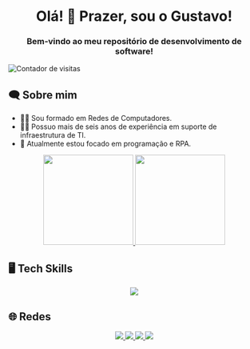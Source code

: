 <h1 align="center">Olá! 👋 Prazer, sou o Gustavo!</h1>
<h3 align="center">Bem-vindo ao meu repositório de desenvolvimento de software!</h3>

<p align="left">
  <img src="https://komarev.com/ghpvc/?username=GustavoLeodoro&color=blue" alt="Contador de visitas"/>
</p>

<h2 align="left">🗨 Sobre mim</h2>

- 👨‍🎓 Sou formado em Redes de Computadores.
- 👨‍💻 Possuo mais de seis anos de experiência em suporte de infraestrutura de TI.
- 🔭 Atualmente estou focado em programação e RPA.

<div align="center">
  <a href="https://github.com/GustavoLeodoro">
    <img height="180em" src="https://github-readme-stats.vercel.app/api?username=GustavoLeodoro&show_icons=true&theme=dark&include_all_commits=true&count_private=true"/>
    <img height="180em" src="https://github-readme-stats.vercel.app/api/top-langs/?username=GustavoLeodoro&layout=compact&langs_count=7&theme=dark"/>
  </a>
</div>

##

<h2 align="left">🖥 Tech Skills</h2>
<p align="center">
  <a href="https://skillicons.dev">
    <img src="https://skillicons.dev/icons?i=html,css,js,py,cs,dotnet,selenium,sqlite,postman" />
  </a>
</p>

##

<h2 align="left">🌐 Redes</h2>
<p align="center">
  <a href="https://www.linkedin.com/in/gustavo-leodoro/">
    <img src="https://skillicons.dev/icons?i=linkedin"/>
  <a href="https://www.instagram.com/_leodoro"/>
    <img src="https://skillicons.dev/icons?i=instagram"/>
  <a href="mailto:gustavo.leodoro@gmail.com"/>
    <img src="https://skillicons.dev/icons?i=gmail"/>
  <a href="https://support.discord.com/hc/en-us/profiles/152197180098">
    <img src="https://skillicons.dev/icons?i=discord"/>
  </a>
</p>


